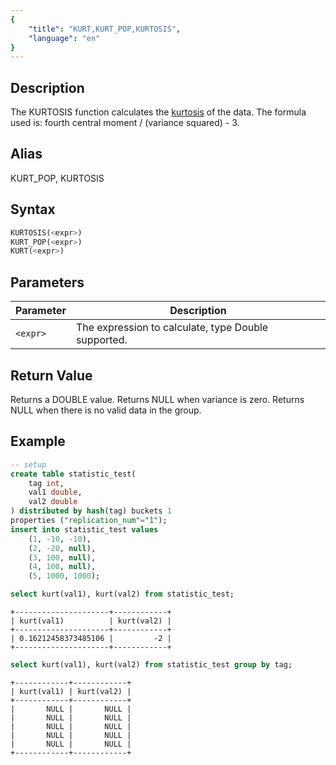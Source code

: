 ```yaml
---
{
    "title": "KURT,KURT_POP,KURTOSIS",
    "language": "en"
}
---
```



## Description

The KURTOSIS function calculates the [kurtosis](https://en.wikipedia.org/wiki/Kurtosis) of the data. The formula used is: fourth central moment / (variance squared) - 3.

## Alias

KURT_POP, KURTOSIS

## Syntax

```sql
KURTOSIS(<expr>)
KURT_POP(<expr>)
KURT(<expr>)
```

## Parameters

| Parameter | Description |
| -- | -- |
| `<expr>` | The expression to calculate, type Double supported. |

## Return Value

Returns a DOUBLE value.
Returns NULL when variance is zero.
Returns NULL when there is no valid data in the group.

## Example

```sql
-- setup
create table statistic_test(
    tag int,
    val1 double,
    val2 double
) distributed by hash(tag) buckets 1
properties ("replication_num"="1");
insert into statistic_test values
    (1, -10, -10),
    (2, -20, null),
    (3, 100, null),
    (4, 100, null),
    (5, 1000, 1000);
```

```sql
select kurt(val1), kurt(val2) from statistic_test;
```

```text
+---------------------+------------+
| kurt(val1)          | kurt(val2) |
+---------------------+------------+
| 0.16212458373485106 |         -2 |
+---------------------+------------+
```

```sql
select kurt(val1), kurt(val2) from statistic_test group by tag;
```

```text
+------------+------------+
| kurt(val1) | kurt(val2) |
+------------+------------+
|       NULL |       NULL |
|       NULL |       NULL |
|       NULL |       NULL |
|       NULL |       NULL |
|       NULL |       NULL |
+------------+------------+
```


